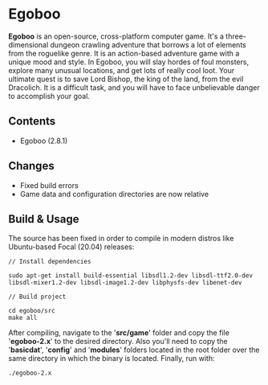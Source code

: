 # Egoboo

**Egoboo** is an open-source, cross-platform computer game. It's a three-dimensional dungeon crawling adventure that borrows a lot of elements from the roguelike genre. It is an action-based adventure game with a unique mood and style. In Egoboo, you will slay hordes of foul monsters, explore many unusual locations, and get lots of really cool loot. Your ultimate quest is to save Lord Bishop, the king of the land, from the evil Dracolich. It is a difficult task, and you will have to face unbelievable danger to accomplish your goal.

## Contents

- Egoboo (2.8.1)

## Changes

- Fixed build errors
- Game data and configuration directories are now relative

## Build & Usage

The source has been fixed in order to compile in modern distros like Ubuntu-based Focal (20.04) releases:

```
// Install dependencies

sudo apt-get install build-essential libsdl1.2-dev libsdl-ttf2.0-dev libsdl-mixer1.2-dev libsdl-image1.2-dev libphysfs-dev libenet-dev

// Build project

cd egoboo/src
make all
```

After compiling, navigate to the '**src/game**' folder and copy the file '**egoboo-2.x**' to the desired directory. Also you'll need to copy the '**basicdat**', '**config**' and '**modules**' folders located in the root folder over the same directory in which the binary is located. Finally, run with:

```
./egoboo-2.x
```
